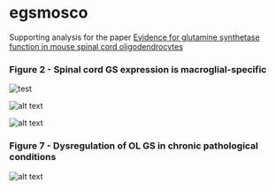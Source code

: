 # egsmosco 
Supporting analysis for the paper [Evidence for glutamine synthetase function in mouse spinal cord oligodendrocytes](https://onlinelibrary.wiley.com/doi/10.1002/glia.24071)

### Figure 2 - Spinal cord GS expression is macroglial-specific

![test](https://github.com/AmelZulji/egsmosco/blob/master/images/marques.png?raw=true)

![alt text](https://github.com/AmelZulji/egsmosco/blob/master/images/blum.png?raw=true)

![alt text](https://github.com/AmelZulji/egsmosco/blob/master/images/schirmer.png?raw=true)


### Figure 7 - Dysregulation of OL GS in chronic pathological conditions

![alt text](https://github.com/AmelZulji/egsmosco/blob/master/images/schirmer_GLUL_dge.png?raw=true)
